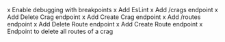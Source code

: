 x Enable debugging with breakpoints
x Add EsLint
x Add /crags endpoint
x Add Delete Crag endpoint
x Add Create Crag endpoint
x Add /routes endpoint
x Add Delete Route endpoint
x Add Create Route endpoint
x Endpoint to delete all routes of a crag
